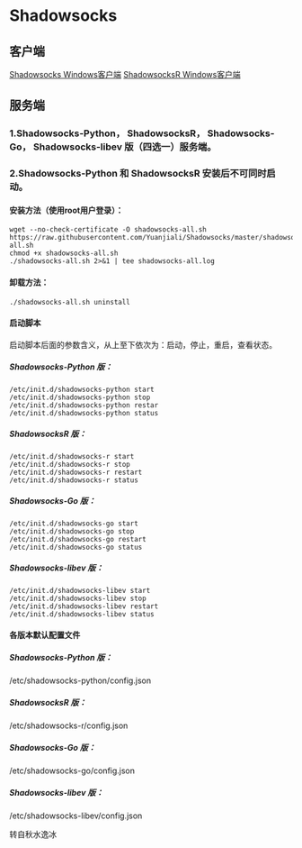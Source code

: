 # Shadowsocks
## 客户端
[Shadowsocks Windows客户端](https://github.com/shadowsocks/shadowsocks-windows/releases)
[ShadowsocksR Windows客户端](https://github.com/shadowsocksrr/shadowsocksr-csharp/releases)
## 服务端
### 1.Shadowsocks-Python， ShadowsocksR， Shadowsocks-Go， Shadowsocks-libev 版（四选一）服务端。
### 2.Shadowsocks-Python 和 ShadowsocksR 安装后不可同时启动。
#### 安装方法（使用root用户登录）：
    wget --no-check-certificate -O shadowsocks-all.sh https://raw.githubusercontent.com/Yuanjiali/Shadowsocks/master/shadowsocks-all.sh
    chmod +x shadowsocks-all.sh
    ./shadowsocks-all.sh 2>&1 | tee shadowsocks-all.log
#### 卸载方法：
    ./shadowsocks-all.sh uninstall
#### 启动脚本
启动脚本后面的参数含义，从上至下依次为：启动，停止，重启，查看状态。

##### Shadowsocks-Python 版：
    /etc/init.d/shadowsocks-python start
    /etc/init.d/shadowsocks-python stop
    /etc/init.d/shadowsocks-python restar
    /etc/init.d/shadowsocks-python status

##### ShadowsocksR 版：
    /etc/init.d/shadowsocks-r start
    /etc/init.d/shadowsocks-r stop
    /etc/init.d/shadowsocks-r restart
    /etc/init.d/shadowsocks-r status

##### Shadowsocks-Go 版：
    /etc/init.d/shadowsocks-go start
    /etc/init.d/shadowsocks-go stop
    /etc/init.d/shadowsocks-go restart
    /etc/init.d/shadowsocks-go status

##### Shadowsocks-libev 版：
    /etc/init.d/shadowsocks-libev start
    /etc/init.d/shadowsocks-libev stop
    /etc/init.d/shadowsocks-libev restart
    /etc/init.d/shadowsocks-libev status

#### 各版本默认配置文件
##### Shadowsocks-Python 版：
/etc/shadowsocks-python/config.json

##### ShadowsocksR 版：
/etc/shadowsocks-r/config.json

##### Shadowsocks-Go 版：
/etc/shadowsocks-go/config.json

##### Shadowsocks-libev 版：
/etc/shadowsocks-libev/config.json


转自秋水逸冰
